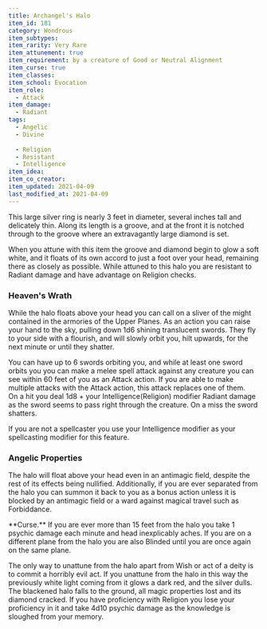 ```yaml
---
title: Archangel's Halo
item_id: 181
category: Wondrous
item_subtypes:
item_rarity: Very Rare
item_attunement: true
item_requirement: by a creature of Good or Neutral Alignment
item_curse: true
item_classes:
item_school: Evocation
item_role:
  - Attack
item_damage:
  - Radiant
tags:
  - Angelic
  - Divine
  
  - Religion
  - Resistant
  - Intelligence
item_idea:
item_co_creator:
item_updated: 2021-04-09
last_modified_at: 2021-04-09
---
```


This large silver ring is nearly 3 feet in diameter, several inches tall and delicately thin. Along its length is a groove, and at the front it is notched through to the groove where an extravagantly large diamond is set.

When you attune with this item the groove and diamond begin to glow a soft white, and it floats of its own accord to just a foot over your head, remaining there as closely as possible. While attuned to this halo you are resistant to Radiant damage and have advantage on Religion checks.

### Heaven's Wrath
While the halo floats above your head you can call on a sliver of the might contained in the armories of the Upper Planes. As an action you can raise your hand to the sky, pulling down 1d6 shining translucent swords. They fly to your side with a flourish, and will slowly orbit you, hilt upwards, for the next minute or until they shatter.

You can have up to 6 swords orbiting you, and while at least one sword orbits you you can make a melee spell attack against any creature you can see within 60 feet of you as an Attack action. If you are able to make multiple attacks with the Attack action, this attack replaces one of them.  
On a hit you deal 1d8 + your Intelligence(Religion) modifier Radiant damage as the sword seems to pass right through the creature. On a miss the sword shatters.

If you are not a spellcaster you use your Intelligence modifier as your spellcasting modifier for this feature.

### Angelic Properties
The halo will float above your head even in an antimagic field, despite the rest of its effects being nullified. Additionally, if you are ever separated from the halo you can summon it back to you as a bonus action unless it is blocked by an antimagic field or a ward against magical travel such as <magic-spell>Forbiddance</magic-spell>.

<div class="curse">
**Curse.** If you are ever more than 15 feet from the halo you take 1 psychic damage each minute and head inexplicably aches. If you are on a different plane from the halo you are also Blinded until you are once again on the same plane.

The only way to unattune from the halo apart from <magic-spell>Wish</magic-spell> or act of a deity is to commit a horribly evil act. If you unattune from the halo in this way the previously white light coming from it glows a dark red, and the silver dulls. The blackened halo falls to the ground, all magic properties lost and its diamond cracked. If you have proficiency with Religion you lose your proficiency in it and take 4d10 psychic damage as the knowledge is sloughed from your memory.
</div>
